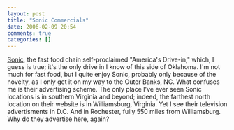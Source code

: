 ```yaml
---
layout: post
title: "Sonic Commercials"
date: 2006-02-09 20:54
comments: true
categories: []
---
```

[Sonic](http://www.sonicdrivein.com/index.jsp), the fast food chain self-proclaimed "America's Drive-in," which, I guess is true; it's the only drive in I know of this side of Oklahoma.  I'm not much for fast food, but I quite enjoy Sonic, probably only because of the novelty, as I only get it on my way to the Outer Banks, NC.  What confuses me is their advertising scheme.  The only place I've ever seen Sonic locations is in southern Virginia and beyond; indeed, the farthest north location on their website is in Williamsburg, Virginia.  Yet I see their television advertisments in D.C.  And in Rochester, fully 550 miles from Williamsburg.  Why do they advertise here, again?

